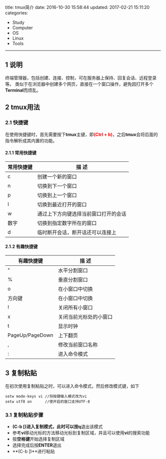 title: tmux简介
date: 2016-10-30 15:58:44
updated: 2017-02-21 15:11:20
categories:
- Study
- Computer
- OS
- Linux
- Tools
---

## 1 说明

终端管理器，包括创建、连接、控制，可在服务器上保持、回复会话、远程登录等。
类似于在浏览器中创建多个网页，直接在一个窗口操作，避免因打开多个**Terminal**而烦乱。

## 2 tmux用法

### 2.1 快捷键

在使用快捷键时，首先需要按下**tmux**主键，即<font color=red>**(Ctrl + b)**</font>，之后**tmux**会将后面的指令解析成其内置的功能。

#### 2.1.1 常用快捷键

|   常用快捷键    |                描  述                |
|-----------------|--------------------------------------|
| c               | 创建一个新的窗口                     |
| n               | 切换到下一个窗口                     |
| p               | 切换到上一个窗口                     |
| l               | 切换到最近打开的窗口                 |
| w               | 通过上下方向键选择当前窗口打开的会话 |
| 数字            | 切换到指定数字所在的窗口             |
| d               | 临时断开会话，断开话还可以连接上     |

#### 2.1.2 有趣快捷键

|   有趣快捷键    |         描  述         |
|-----------------|------------------------|
| "               | 水平分割窗口           |
| %               | 垂直分割窗口           |
| o               | 在小窗口中切换         |
| 方向键          | 在小窗口中切换         |
| !               | 关闭所有小窗口         |
| x               | 关闭当前光标处的小窗口 |
| t               | 显示时钟               |
| PageUp/PageDown | 上下翻页               |
| ,               | 修改当前窗口名称       |
| :               | 进入命令模式           |

## 3 复制粘贴

在初次使用复制粘贴之时，可以进入命令模式，然后修改模式键，如下

```tmux
setw mode-keys vi //将按键输入模式改为vi
setw utf8 on      //使开启的窗口支持UTF-8
```

### 3.1 复制粘贴步骤

- **(C-b [)**进入复制模式，此时可以按**q**退出该模式
- 参考**vi**移动光标的方法移动光标到复制区域，并且可以使用**vi**的搜索功能
- 按**空格键**开始选择复制区域
- 选择完成后按**ENTER**退出
- **(C-b ])**进行粘贴

